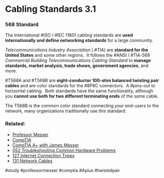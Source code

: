 # Cabling Standards 3.1

### 568 Standard

The International #ISO / #IEC 11801 cabling standards are **used internationally and define networking standards** for a large community.

*Telecommunications Industry Association* ( #TIA) are **standard for the United States** and some other regions.  It follows the #ANSI / #TIA-568 *Commercial Building Telecommunications Cabling Standard* to **manage standards, market analysis, trade shows, government agencies**, and more.

#T568A and #T568B are **eight-conductor 100-ohm balanced twisting pair cables** and are color standards for the #8P8C connectors.  A #pins-out to horizontal cabling.  Both standards have the same functionality, although you **cannot use both for two different terminating ends** of the same cable.

The T568B is the common color standard connecting your end-users to the network, many organizations traditionally use this standard.

### Related:

- [Professor Messer](https://www.professormesser.com/free-a-plus-training/220-1101/220-1101-video/568a-and-568b-colors-220-1101/ "Professor Messer A+ Guide")
- [CompTIA](https://www.comptia.org/ "CompTIA Homepage")
- [CompTIA A+ with James Messer](CompTIA%20A+%20with%20James%20Messer.md)
- [052 Troubleshooting Common Hardware Problems](052%20Troubleshooting%20Common%20Hardware%20Problems.md)
- [127 Internet Connection Types](127%20Internet%20Connection%20Types.md)
- [131 Network Cables](131%20Network%20Cables.md)

#study #professormesser #comptia #Aplus #twistedpair 
